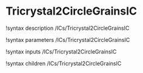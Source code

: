 <!-- MOOSE Documentation Stub: Remove this when content is added. -->

# Tricrystal2CircleGrainsIC
!syntax description /ICs/Tricrystal2CircleGrainsIC

!syntax parameters /ICs/Tricrystal2CircleGrainsIC

!syntax inputs /ICs/Tricrystal2CircleGrainsIC

!syntax children /ICs/Tricrystal2CircleGrainsIC
